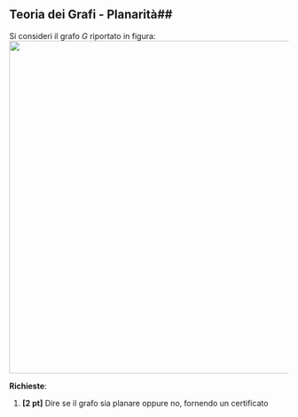 ## Teoria dei Grafi - Planarità##

Si consideri il grafo $G$ riportato in figura:
<img src='../images/grafo_plan.png' width=600>

__Richieste__:

1. __\[2 pt\]__ Dire se il grafo sia planare oppure no, fornendo un certificato
